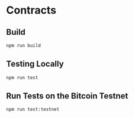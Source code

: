 # Contracts

## Build

```sh
npm run build
```

## Testing Locally

```sh
npm run test
```

## Run Tests on the Bitcoin Testnet

```sh
npm run test:testnet
```
